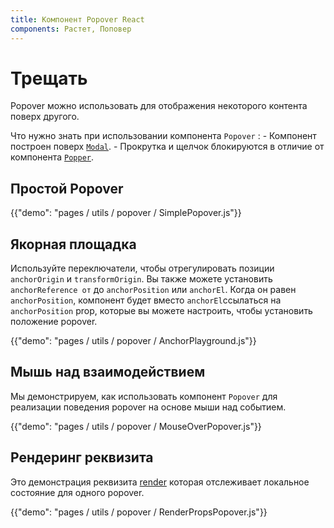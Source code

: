 ```yaml
---
title: Компонент Popover React
components: Растет, Поповер
---
```

# Трещать

<p class="description">Popover можно использовать для отображения некоторого контента поверх другого.</p>

Что нужно знать при использовании компонента `Popover` : - Компонент построен поверх [`Modal`](/utils/modal/). - Прокрутка и щелчок блокируются в отличие от компонента [`Popper`](/utils/popper/).

## Простой Popover

{{"demo": "pages / utils / popover / SimplePopover.js"}}

## Якорная площадка

Используйте переключатели, чтобы отрегулировать позиции `anchorOrigin` и `transformOrigin`. Вы также можете установить `anchorReference от` до `anchorPosition` или `anchorEl`. Когда он равен `anchorPosition`, компонент будет вместо `anchorEl`ссылаться на `anchorPosition` prop, которые вы можете настроить, чтобы установить положение popover.

{{"demo": "pages / utils / popover / AnchorPlayground.js"}}

## Мышь над взаимодействием

Мы демонстрируем, как использовать компонент `Popover` для реализации поведения popover на основе мыши над событием.

{{"demo": "pages / utils / popover / MouseOverPopover.js"}}

## Рендеринг реквизита

Это демонстрация реквизита [render](https://reactjs.org/docs/render-props.html) которая отслеживает локальное состояние для одного popover.

{{"demo": "pages / utils / popover / RenderPropsPopover.js"}}